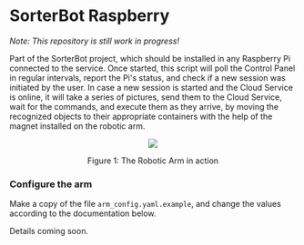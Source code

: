 # SorterBot Raspberry
*Note: This repository is still work in progress!*

Part of the SorterBot project, which should be installed in any Raspberry Pi connected to the service. Once started, this script will poll the Control Panel in regular intervals, report the Pi's status, and check if a new session was initiated by the user. In case a new session is started and the Cloud Service is online, it will take a series of pictures, send them to the Cloud Service, wait for the commands, and execute them as they arrive, by moving the recognized objects to their appropriate containers with the help of the magnet installed on the robotic arm.
<p align="center"><img src="./media/arm.gif"/></p>
<p align="center" font-style="italic">Figure 1: The Robotic Arm in action</p>

### Configure the arm
Make a copy of the file `arm_config.yaml.example`, and change the values according to the documentation below.

Details coming soon.
